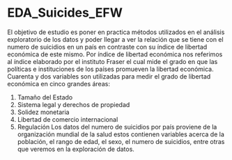 # EDA_Suicides_EFW

El objetivo de estudio es poner en practica métodos utilizados en el análisis exploratorio de los datos y poder llegar a ver la relación que se tiene con el numero de suicidios en un país en contraste con su índice de libertad económica de este mismo.
Por índice de libertad económica nos referimos al índice elaborado por el instituto Fraser el cual mide el grado en que las políticas e instituciones de los países promueven la libertad económica. Cuarenta y dos variables son utilizadas para medir el grado de libertad económica en cinco grandes áreas:
1. Tamaño del Estado
2. Sistema legal y derechos de propiedad
3. Solidez monetaria
4. Libertad de comercio internacional
5. Regulación
Los datos del numero de suicidios por país proviene de la organización mundial de la salud estos contienen variables acerca de la población, el rango de edad, el sexo, el numero de suicidios, entre otras que veremos en la exploración de datos.
